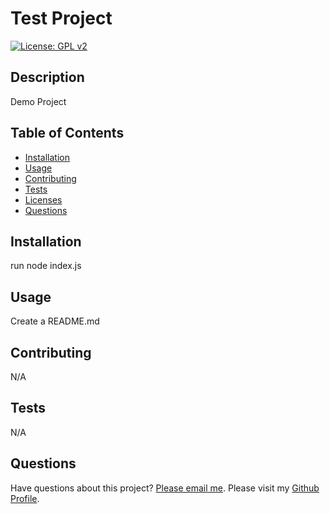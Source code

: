 # Test Project

  [![License: GPL v2](https://img.shields.io/badge/License-GPL_v2-blue.svg)](https://www.gnu.org/licenses/old-licenses/gpl-2.0.en.html)

  ## Description

  Demo Project

  ## Table of Contents

  * [Installation](#installation)
  * [Usage](#usage)
  * [Contributing](#contributing)
  * [Tests](#tests)
  * [Licenses](#licenses)
  * [Questions](#questions)
  
  ## Installation

  run node index.js

  ## Usage

  Create a README.md
  

  ## Contributing

  N/A

  ## Tests

  N/A

  ## Questions

  Have questions about this project? [Please email me](mailto:maria.rodriguez@northwestern.edu).
  Please visit my [Github Profile](https://github.com/mariadolores06).